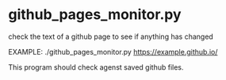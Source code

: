# github_pages_monitor.py
check the text of a github page to see if anything has changed


EXAMPLE: ./github_pages_monitor.py https://example.github.io/

This program should check agenst saved github files.
